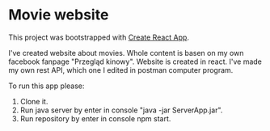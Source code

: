 # Movie website

This project was bootstrapped with [Create React App](https://github.com/facebookincubator/create-react-app).


I've created website about movies. Whole content is basen on my own facebook fanpage "Przegląd kinowy". Website is created in react. I've made my own rest API, which one I edited in postman computer program.

To run this app please:
1. Clone it.
2. Run java server by enter in console "java -jar ServerApp.jar".
3. Run repository by enter in console npm start. 

